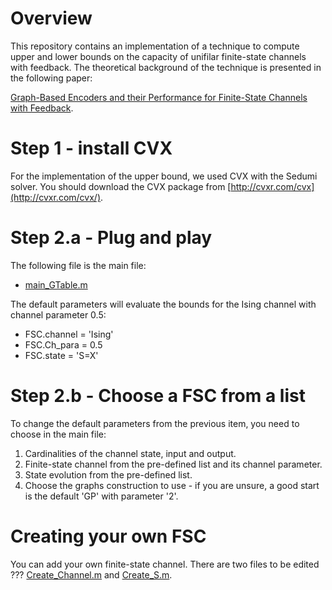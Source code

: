 # Overview
This repository contains an implementation of a technique to compute upper and lower bounds on the capacity of unifilar finite-state channels with feedback. The theoretical background of the technique is presented in the following paper:

[Graph-Based Encoders and their Performance for Finite-State Channels with Feedback](https://arxiv.org/abs/1907.08063).

# Step 1 - install CVX
For the implementation of the upper bound, we used CVX with the Sedumi solver. You should download the CVX package from  [http://cvxr.com/cvx](http://cvxr.com/cvx/).  

# Step 2.a - Plug and play
The following file is the main file:
- [main_GTable.m](https://github.com/Basharh1/Bounds_on_Finite_State_Channels/blob/master/Code/Main_GTable.m) 

The default parameters will evaluate the bounds for the Ising channel with channel parameter 0.5:  
- FSC.channel  = 'Ising'  
- FSC.Ch_para  = 0.5  
- FSC.state    = 'S=X'  


# Step 2.b - Choose a FSC from a list 
To change the default parameters from the previous item, you need to choose in the main file:
1. Cardinalities of the channel state, input and output.
2. Finite-state channel from the pre-defined list and its channel parameter.
3. State evolution from the pre-defined list.
4. Choose the graphs construction to use - if you are unsure, a good start is the default 'GP' with parameter '2'.  

# Creating your own FSC
You can add your own finite-state channel. There are two files to be edited ??? [Create_Channel.m](https://github.com/Basharh1/Bounds_on_Finite_State_Channels/blob/master/Code/Create_Channel.m) and [Create_S.m](https://github.com/Basharh1/Bounds_on_Finite_State_Channels/blob/master/Code/Create_S.m).
